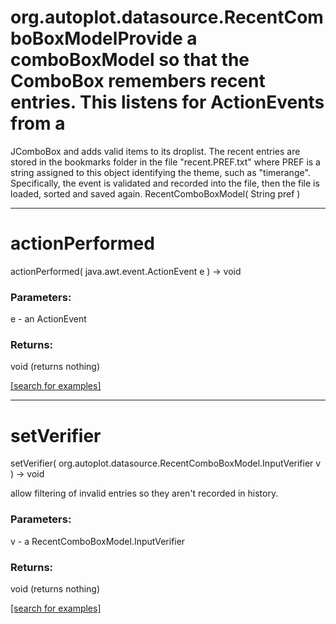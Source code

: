 # org.autoplot.datasource.RecentComboBoxModelProvide a comboBoxModel so that the ComboBox remembers recent entries.  This listens for ActionEvents from a
 JComboBox and adds valid items to its droplist.  The recent entries are stored in the bookmarks folder in the
 file "recent.PREF.txt" where PREF is a string assigned to this object identifying the theme, such as
 "timerange".  Specifically, the event is validated and recorded into the file, then the file is loaded,
 sorted and saved again.
RecentComboBoxModel( String pref )


***
<a name="actionPerformed"></a>
# actionPerformed
actionPerformed( java.awt.event.ActionEvent e ) &rarr; void



### Parameters:
e - an ActionEvent

### Returns:
void (returns nothing)


<a href="https://github.com/autoplot/dev/search?q=actionPerformed&unscoped_q=actionPerformed">[search for examples]</a>

***
<a name="setVerifier"></a>
# setVerifier
setVerifier( org.autoplot.datasource.RecentComboBoxModel.InputVerifier v ) &rarr; void

allow filtering of invalid entries so they aren't recorded in history.

### Parameters:
v - a RecentComboBoxModel.InputVerifier

### Returns:
void (returns nothing)


<a href="https://github.com/autoplot/dev/search?q=setVerifier&unscoped_q=setVerifier">[search for examples]</a>

